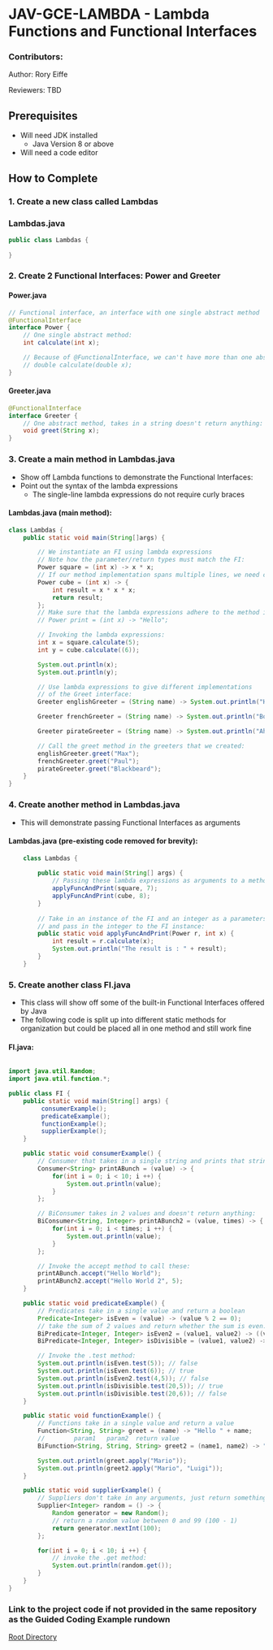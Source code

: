 # JAV-GCE-LAMBDA - Lambda Functions and Functional Interfaces

### Contributors:

Author:
    Rory Eiffe

Reviewers: TBD

## Prerequisites

- Will need JDK installed
    - Java Version 8 or above
- Will need a code editor

## How to Complete

### 1. Create a new class called Lambdas

### Lambdas.java
```java
public class Lambdas {
    
}

```

### 2. Create 2 Functional Interfaces: Power and Greeter

#### Power.java
```java
// Functional interface, an interface with one single abstract method
@FunctionalInterface
interface Power {
    // One single abstract method:
    int calculate(int x);

    // Because of @FunctionalInterface, we can't have more than one abstract method:
    // double calculate(double x);
}
```

#### Greeter.java
```java
@FunctionalInterface
interface Greeter {
    // One abstract method, takes in a string doesn't return anything:
    void greet(String x);
}
```


### 3. Create a main method in Lambdas.java
- Show off Lambda functions to demonstrate the Functional Interfaces:
- Point out the syntax of the lambda expressions
  - The single-line lambda expressions do not require curly braces
#### Lambdas.java (main method):
```java
class Lambdas {
    public static void main(String[]args) {

        // We instantiate an FI using lambda expressions
        // Note how the parameter/return types must match the FI:
        Power square = (int x) -> x * x;
        // If our method implementation spans multiple lines, we need curly braces:
        Power cube = (int x) -> {
            int result = x * x * x;
            return result;
        };
        // Make sure that the lambda expressions adhere to the method in the functional interface:
        // Power print = (int x) -> "Hello";

        // Invoking the lambda expressions:
        int x = square.calculate(5);
        int y = cube.calculate((6));

        System.out.println(x);
        System.out.println(y);

        // Use lambda expressions to give different implementations
        // of the Greet interface:
        Greeter englishGreeter = (String name) -> System.out.println("Hello, " + name);

        Greeter frenchGreeter = (String name) -> System.out.println("Bonjour, " + name);

        Greeter pirateGreeter = (String name) -> System.out.println("Ahoy, " + name + "!");

        // Call the greet method in the greeters that we created:
        englishGreeter.greet("Max");
        frenchGreeter.greet("Paul");
        pirateGreeter.greet("Blackbeard");
    }
}
```

### 4. Create another method in Lambdas.java
- This will demonstrate passing Functional Interfaces as arguments
#### Lambdas.java (pre-existing code removed for brevity):
```java
    class Lambdas {
    
        public static void main(String[] args) {
            // Passing these lambda expressions as arguments to a method
            applyFuncAndPrint(square, 7);
            applyFuncAndPrint(cube, 8);
        }
    
        // Take in an instance of the FI and an integer as a parameters
        // and pass in the integer to the FI instance:
        public static void applyFuncAndPrint(Power r, int x) {
            int result = r.calculate(x);
            System.out.println("The result is : " + result);
        }
    }
```

### 5. Create another class FI.java
- This class will show off some of the built-in Functional Interfaces offered by Java
- The following code is split up into different static methods for organization but could be placed all in one method and still work fine

#### FI.java:
```java

import java.util.Random;
import java.util.function.*;

public class FI {
    public static void main(String[] args) {
         consumerExample();
         predicateExample();
         functionExample();
         supplierExample();
    }

    public static void consumerExample() {
        // Consumer that takes in a single string and prints that string 10 times
        Consumer<String> printABunch = (value) -> {
            for(int i = 0; i < 10; i ++) {
                System.out.println(value);
            }
        };

        // BiConsumer takes in 2 values and doesn't return anything:
        BiConsumer<String, Integer> printABunch2 = (value, times) -> {
            for(int i = 0; i < times; i ++) {
                System.out.println(value);
            }
        };

        // Invoke the accept method to call these:
        printABunch.accept("Hello World");
        printABunch2.accept("Hello World 2", 5);
    }

    public static void predicateExample() {
        // Predicates take in a single value and return a boolean
        Predicate<Integer> isEven = (value) -> (value % 2 == 0);
        // take the sum of 2 values and return whether the sum is even:
        BiPredicate<Integer, Integer> isEven2 = (value1, value2) -> ((value1 + value2) % 2 == 0);
        BiPredicate<Integer, Integer> isDivisible = (value1, value2) -> (value1 % value2 == 0);

        // Invoke the .test method:
        System.out.println(isEven.test(5)); // false
        System.out.println(isEven.test(6)); // true
        System.out.println(isEven2.test(4,5)); // false
        System.out.println(isDivisible.test(20,5)); // true
        System.out.println(isDivisible.test(20,6)); // false
    }

    public static void functionExample() {
        // Functions take in a single value and return a value
        Function<String, String> greet = (name) -> "Hello " + name;
        //        param1   param2  return value
        BiFunction<String, String, String> greet2 = (name1, name2) -> "Hello " + name1 + " and " + name2;

        System.out.println(greet.apply("Mario"));
        System.out.println(greet2.apply("Mario", "Luigi"));
    }

    public static void supplierExample() {
        // Suppliers don't take in any arguments, just return something
        Supplier<Integer> random = () -> {
            Random generator = new Random();
            // return a random value between 0 and 99 (100 - 1)
            return generator.nextInt(100);
        };

        for(int i = 0; i < 10; i ++) {
            // invoke the .get method:
            System.out.println(random.get());
        }
    }
}

```

### Link to the project code if not provided in the same repository as the Guided Coding Example rundown
[Root Directory](src/com/revature/)
